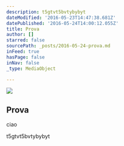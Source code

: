 ```yaml
---
description: t5gtvt5bvtybybyt
dateModified: '2016-05-23T14:47:38.681Z'
datePublished: '2016-05-24T14:00:12.055Z'
title: Prova
author: []
starred: false
sourcePath: _posts/2016-05-24-prova.md
inFeed: true
hasPage: false
inNav: false
_type: MediaObject

---
```

<article style=""><img src="https://s3-us-west-2.amazonaws.com/the-grid-img/p/7ac936bbe6a1b020b233cb1b28a7310fd7fdc2cb.jpg" /><h1>Prova</h1><p>ciao </p></article>

t5gtvt5bvtybybyt